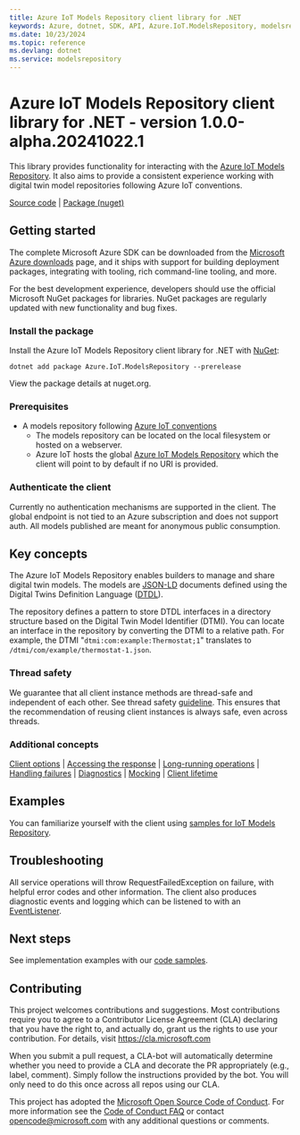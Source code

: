```yaml
---
title: Azure IoT Models Repository client library for .NET
keywords: Azure, dotnet, SDK, API, Azure.IoT.ModelsRepository, modelsrepository
ms.date: 10/23/2024
ms.topic: reference
ms.devlang: dotnet
ms.service: modelsrepository
---
```

# Azure IoT Models Repository client library for .NET - version 1.0.0-alpha.20241022.1 


This library provides functionality for interacting with the [Azure IoT Models Repository][modelsrepository_iot_endpoint]. It also aims to provide a consistent experience working with digital twin model repositories following Azure IoT conventions.

[Source code][source] | [Package (nuget)](https://www.nuget.org/packages/Azure.IoT.ModelsRepository)

## Getting started

The complete Microsoft Azure SDK can be downloaded from the [Microsoft Azure downloads][microsoft_sdk_download] page, and it ships with support for building deployment packages, integrating with tooling, rich command-line tooling, and more.

For the best development experience, developers should use the official Microsoft NuGet packages for libraries. NuGet packages are regularly updated with new functionality and bug fixes.

### Install the package

Install the Azure IoT Models Repository client library for .NET with [NuGet][nuget]:

```dotnetcli
dotnet add package Azure.IoT.ModelsRepository --prerelease
```

View the package details at nuget.org.

### Prerequisites

- A models repository following [Azure IoT conventions][modelsrepository_conventions]
  - The models repository can be located on the local filesystem or hosted on a webserver.
  - Azure IoT hosts the global [Azure IoT Models Repository][modelsrepository_iot_endpoint] which the client will point to by default if no URI is provided.

### Authenticate the client

Currently no authentication mechanisms are supported in the client. The global endpoint is not tied to an Azure subscription and does not support auth. All models published are meant for anonymous public consumption.

## Key concepts

The Azure IoT Models Repository enables builders to manage and share digital twin models. The models are [JSON-LD][json_ld_reference] documents defined using the Digital Twins Definition Language ([DTDL][dtdlv2_reference]).

The repository defines a pattern to store DTDL interfaces in a directory structure based on the Digital Twin Model Identifier (DTMI). You can locate an interface in the repository by converting the DTMI to a relative path. For example, the DTMI "`dtmi:com:example:Thermostat;1`" translates to `/dtmi/com/example/thermostat-1.json`.

### Thread safety

We guarantee that all client instance methods are thread-safe and independent of each other. See thread safety [guideline][thread_safety_guideline]. This ensures that the recommendation of reusing client instances is always safe, even across threads.

### Additional concepts

<!-- CLIENT COMMON BAR -->
[Client options](https://github.com/Azure/azure-sdk-for-net/blob/main/sdk/core/Azure.Core/README.md#configuring-service-clients-using-clientoptions) |
[Accessing the response](https://github.com/Azure/azure-sdk-for-net/blob/main/sdk/core/Azure.Core/README.md#accessing-http-response-details-using-responset) |
[Long-running operations](https://github.com/Azure/azure-sdk-for-net/blob/main/sdk/core/Azure.Core/README.md#consuming-long-running-operations-using-operationt) |
[Handling failures](https://github.com/Azure/azure-sdk-for-net/blob/main/sdk/core/Azure.Core/README.md#reporting-errors-requestfailedexception) |
[Diagnostics](https://github.com/Azure/azure-sdk-for-net/blob/main/sdk/core/Azure.Core/samples/Diagnostics.md) |
[Mocking](https://learn.microsoft.com/dotnet/azure/sdk/unit-testing-mocking) |
[Client lifetime](https://devblogs.microsoft.com/azure-sdk/lifetime-management-and-thread-safety-guarantees-of-azure-sdk-net-clients/)
<!-- CLIENT COMMON BAR -->

## Examples

You can familiarize yourself with the client using [samples for IoT Models Repository][modelsrepository_samples].

## Troubleshooting

All service operations will throw RequestFailedException on failure, with helpful error codes and other information. The client also produces diagnostic events and logging which can be listened to with an [EventListener][eventsourcelistener_reference].

## Next steps

See implementation examples with our [code samples][modelsrepository_samples].

## Contributing

This project welcomes contributions and suggestions.
Most contributions require you to agree to a Contributor License Agreement (CLA) declaring that you have the right to, and actually do, grant us the rights to use your contribution.
For details, visit <https://cla.microsoft.com>

When you submit a pull request, a CLA-bot will automatically determine whether you need to provide a CLA and decorate the PR appropriately (e.g., label, comment).
Simply follow the instructions provided by the bot.
You will only need to do this once across all repos using our CLA.

This project has adopted the [Microsoft Open Source Code of Conduct][code_of_conduct].
For more information see the [Code of Conduct FAQ][code_of_conduct_faq] or contact opencode@microsoft.com with any additional questions or comments.

<!-- LINKS -->
[microsoft_sdk_download]: https://azure.microsoft.com/downloads/?sdk=net
[azure_sdk_target_frameworks]: https://github.com/azure/azure-sdk-for-net#target-frameworks
[source]: https://github.com/Azure/azure-sdk-for-net/tree/main/sdk/modelsrepository/Azure.IoT.ModelsRepository/src
[code_of_conduct]: https://opensource.microsoft.com/codeofconduct/
[code_of_conduct_faq]: https://opensource.microsoft.com/codeofconduct/faq/
[nuget]: https://www.nuget.org/
[azure_core_library]: https://github.com/Azure/azure-sdk-for-net/tree/main/sdk/core/Azure.Core
[modelsrepository_conventions]: https://github.com/Azure/iot-plugandplay-models-tools/wiki
[modelsrepository_iot_endpoint]: https://devicemodels.azure.com/
[modelsrepository_samples]: https://github.com/Azure/azure-sdk-for-net/blob/main/sdk/modelsrepository/Azure.IoT.ModelsRepository/samples
[thread_safety_guideline]: https://azure.github.io/azure-sdk/dotnet_introduction.html#dotnet-service-methods-thread-safety
[json_ld_reference]: https://json-ld.org
[dtdlv2_reference]: https://github.com/Azure/opendigitaltwins-dtdl/blob/master/DTDL/v2/dtdlv2.md
[eventsourcelistener_reference]: /dotnet/api/azure.core.diagnostics.azureeventsourcelistener?view=azure-dotnet

